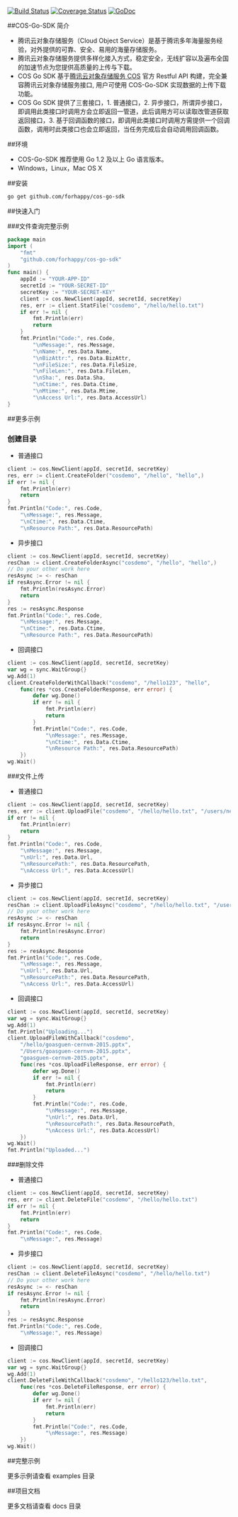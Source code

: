 [![Build Status](https://drone.io/github.com/forhappy/cos-go-sdk/status.png)](https://drone.io/github.com/forhappy/cos-go-sdk/latest)
[![Coverage Status](https://coveralls.io/repos/forhappy/cos-go-sdk/badge.svg?branch=master&service=github)](https://coveralls.io/github/forhappy/cos-go-sdk?branch=master)
[![GoDoc](https://godoc.org/github.com/forhappy/cos-go-sdk?status.png)](https://godoc.org/github.com/forhappy/cos-go-sdk)

##COS-Go-SDK 简介
- 腾讯云对象存储服务（Cloud Object Service）是基于腾讯多年海量服务经验，对外提供的可靠、安全、易用的海量存储服务。
- 腾讯云对象存储服务提供多样化接入方式，稳定安全，无线扩容以及遍布全国的加速节点为您提供高质量的上传与下载。
- COS Go SDK 基于[腾讯云对象存储服务 COS](http://www.qcloud.com/product/cos.html) 官方 Restful API 构建，完全兼容腾讯云对象存储服务接口, 用户可使用 COS-Go-SDK 实现数据的上传下载功能。
- COS Go SDK 提供了三套接口，1. 普通接口，2. 异步接口，所谓异步接口，即调用此类接口时调用方会立即返回一管道，此后调用方可以读取改管道获取返回接口，3. 基于回调函数的接口，即调用此类接口时调用方需提供一个回调函数，调用时此类接口也会立即返回，当任务完成后会自动调用回调函数。

##环境
- COS-Go-SDK 推荐使用 Go 1.2 及以上 Go 语言版本。
- Windows，Linux，Mac OS X

##安装
```bash
go get github.com/forhappy/cos-go-sdk
```

##快速入门

###文件查询完整示例
```go
package main
import (
	"fmt"
	"github.com/forhappy/cos-go-sdk"
)
func main() {
	appId := "YOUR-APP-ID"
	secretId := "YOUR-SECRET-ID"
	secretKey := "YOUR-SECRET-KEY"
	client := cos.NewClient(appId, secretId, secretKey)
	res, err := client.StatFile("cosdemo", "/hello/hello.txt")
	if err != nil {
		fmt.Println(err)
		return
	}
	fmt.Println("Code:", res.Code,
		"\nMessage:", res.Message,
		"\nName:", res.Data.Name,
		"\nBizAttr:", res.Data.BizAttr,
		"\nFileSize:", res.Data.FileSize,
		"\nFileLen:", res.Data.FileLen,
		"\nSha:", res.Data.Sha,
		"\nCtime:", res.Data.Ctime,
		"\nMtime:", res.Data.Mtime,
		"\nAccess Url:", res.Data.AccessUrl)
}
```

##更多示例

### 创建目录
- 普通接口
```go
client := cos.NewClient(appId, secretId, secretKey)
res, err := client.CreateFolder("cosdemo", "/hello", "hello",)
if err != nil {
    fmt.Println(err)
    return
}
fmt.Println("Code:", res.Code,
    "\nMessage:", res.Message,
    "\nCtime:", res.Data.Ctime,
    "\nResource Path:", res.Data.ResourcePath)
```

- 异步接口
```go
client := cos.NewClient(appId, secretId, secretKey)
resChan := client.CreateFolderAsync("cosdemo", "/hello", "hello",)
// Do your other work here
resAsync := <- resChan
if resAsync.Error != nil {
    fmt.Println(resAsync.Error)
    return
}
res := resAsync.Response
fmt.Println("Code:", res.Code,
    "\nMessage:", res.Message,
    "\nCtime:", res.Data.Ctime,
    "\nResource Path:", res.Data.ResourcePath)
```

- 回调接口
```go
client := cos.NewClient(appId, secretId, secretKey)
var wg = sync.WaitGroup{}
wg.Add(1)
client.CreateFolderWithCallback("cosdemo", "/hello123", "hello",
    func(res *cos.CreateFolderResponse, err error) {
        defer wg.Done()
        if err != nil {
            fmt.Println(err)
            return
        }
        fmt.Println("Code:", res.Code,
            "\nMessage:", res.Message,
            "\nCtime:", res.Data.Ctime,
            "\nResource Path:", res.Data.ResourcePath)
    })
wg.Wait()
```

###文件上传

- 普通接口
```go
client := cos.NewClient(appId, secretId, secretKey)
res, err := client.UploadFile("cosdemo", "/hello/hello.txt", "/users/new.txt", "file attr")
if err != nil {
    fmt.Println(err)
    return
}
fmt.Println("Code:", res.Code,
    "\nMessage:", res.Message,
    "\nUrl:", res.Data.Url,
    "\nResourcePath:", res.Data.ResourcePath,
    "\nAccess Url:", res.Data.AccessUrl)
```

- 异步接口
```go
client := cos.NewClient(appId, secretId, secretKey)
resChan := client.UploadFileAsync("cosdemo", "/hello/hello.txt", "/users/new.txt", "file attr")
// Do your other work here
resAsync := <- resChan
if resAsync.Error != nil {
    fmt.Println(resAsync.Error)
    return
}
res := resAsync.Response
fmt.Println("Code:", res.Code,
    "\nMessage:", res.Message,
    "\nUrl:", res.Data.Url,
    "\nResourcePath:", res.Data.ResourcePath,
    "\nAccess Url:", res.Data.AccessUrl)
```

- 回调接口
```go
client := cos.NewClient(appId, secretId, secretKey)
var wg = sync.WaitGroup{}
wg.Add(1)
fmt.Println("Uploading...")
client.UploadFileWithCallback("cosdemo",
    "/hello/goasguen-cernvm-2015.pptx",
    "/Users/goasguen-cernvm-2015.pptx",
    "goasguen-cernvm-2015.pptx",
    func(res *cos.UploadFileResponse, err error) {
        defer wg.Done()
        if err != nil {
            fmt.Println(err)
            return
        }
        fmt.Println("Code:", res.Code,
            "\nMessage:", res.Message,
            "\nUrl:", res.Data.Url,
            "\nResourcePath:", res.Data.ResourcePath,
            "\nAccess Url:", res.Data.AccessUrl)
    })
wg.Wait()
fmt.Println("Uploaded...")
```

###删除文件

- 普通接口
```go
client := cos.NewClient(appId, secretId, secretKey)
res, err := client.DeleteFile("cosdemo", "/hello/hello.txt")
if err != nil {
    fmt.Println(err)
    return
}
fmt.Println("Code:", res.Code,
    "\nMessage:", res.Message)
```

- 异步接口
```go
client := cos.NewClient(appId, secretId, secretKey)
resChan := client.DeleteFileAsync("cosdemo", "/hello/hello.txt")
// Do your other work here
resAsync := <- resChan
if resAsync.Error != nil {
    fmt.Println(resAsync.Error)
    return
}
res := resAsync.Response
fmt.Println("Code:", res.Code,
    "\nMessage:", res.Message)
```

- 回调接口
```go
client := cos.NewClient(appId, secretId, secretKey)
var wg = sync.WaitGroup{}
wg.Add(1)
client.DeleteFileWithCallback("cosdemo", "/hello123/hello.txt",
    func(res *cos.DeleteFileResponse, err error) {
        defer wg.Done()
        if err != nil {
            fmt.Println(err)
            return
        }
        fmt.Println("Code:", res.Code,
            "\nMessage:", res.Message)
    })
wg.Wait()
```

##完整示例

更多示例请查看 examples 目录

##项目文档

更多文档请查看 docs 目录
